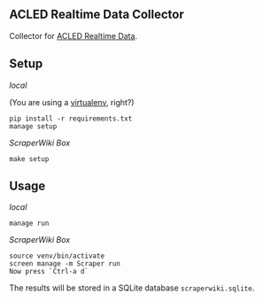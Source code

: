 ## ACLED Realtime Data Collector

Collector for [ACLED Realtime Data](http://www.acleddata.com/data/realtime-data-2015/).

## Setup

*local*

(You are using a [virtualenv](http://www.virtualenv.org/en/latest/index.html), right?)

    pip install -r requirements.txt
    manage setup

*ScraperWiki Box*

    make setup

## Usage

*local*

    manage run

*ScraperWiki Box*

    source venv/bin/activate
    screen manage -m Scraper run
    Now press `Ctrl-a d`

The results will be stored in a SQLite database `scraperwiki.sqlite`.
